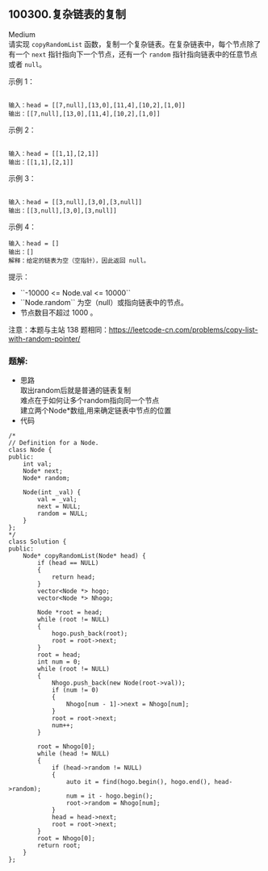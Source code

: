 ## 100300.复杂链表的复制
Medium  
请实现 ``copyRandomList`` 函数，复制一个复杂链表。在复杂链表中，每个节点除了有一个 ``next`` 指针指向下一个节点，还有一个 ``random`` 指针指向链表中的任意节点或者 ``null``。

 

示例 1：

<img alt="" src="https://assets.leetcode-cn.com/aliyun-lc-upload/uploads/2020/01/09/e1.png">

```
输入：head = [[7,null],[13,0],[11,4],[10,2],[1,0]]
输出：[[7,null],[13,0],[11,4],[10,2],[1,0]]

```

示例 2：

<img alt="" src="https://assets.leetcode-cn.com/aliyun-lc-upload/uploads/2020/01/09/e2.png">

```
输入：head = [[1,1],[2,1]]
输出：[[1,1],[2,1]]

```

示例 3：

<img alt="" src="https://assets.leetcode-cn.com/aliyun-lc-upload/uploads/2020/01/09/e3.png">

```
输入：head = [[3,null],[3,0],[3,null]]
输出：[[3,null],[3,0],[3,null]]

```

示例 4：

```
输入：head = []
输出：[]
解释：给定的链表为空（空指针），因此返回 null。

```

 

提示：

<ul>
	<li>``-10000 <= Node.val <= 10000``</li>
	<li>``Node.random`` 为空（null）或指向链表中的节点。</li>
	<li>节点数目不超过 1000 。</li>
</ul>

 

注意：本题与主站 138 题相同：<a href="https://leetcode-cn.com/problems/copy-list-with-random-pointer/">https://leetcode-cn.com/problems/copy-list-with-random-pointer/</a>

 

### 题解:  
* 思路  
取出random后就是普通的链表复制  
难点在于如何让多个random指向同一个节点  
建立两个Node*数组,用来确定链表中节点的位置  
* 代码  
```  
/*
// Definition for a Node.
class Node {
public:
    int val;
    Node* next;
    Node* random;
    
    Node(int _val) {
        val = _val;
        next = NULL;
        random = NULL;
    }
};
*/
class Solution {
public:
    Node* copyRandomList(Node* head) {
        if (head == NULL)
        {
            return head;
        }
        vector<Node *> hogo;
        vector<Node *> Nhogo;

        Node *root = head;
        while (root != NULL)
        {
            hogo.push_back(root);
            root = root->next;
        }
        root = head;
        int num = 0;
        while (root != NULL)
        {
            Nhogo.push_back(new Node(root->val));
            if (num != 0)
            {
                Nhogo[num - 1]->next = Nhogo[num];
            }
            root = root->next;
            num++;
        }

        root = Nhogo[0];
        while (head != NULL)
        {
            if (head->random != NULL)
            {
                auto it = find(hogo.begin(), hogo.end(), head->random);
                num = it - hogo.begin();
                root->random = Nhogo[num];
            }
            head = head->next;
            root = root->next;
        }
        root = Nhogo[0];
        return root;
    }
};
```